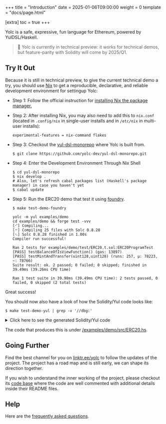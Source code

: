 +++
title = "Introduction"
date = 2025-01-06T09:00:00
weight = 0
template = "docs/page.html"

[extra]
toc = true
+++

Yolc is a safe, expressive, fun language for Ethereum, powered by YulDSL/Haskell.

> 🚧 Yolc is currently in technical preview: it works for technical demos, but feature-parity with Solidity will come by
> 2025/Q1.

## Try It Out

Because it is still in technical preview, to give the current technical demo a try, you should use
[Nix](https://nixos.org/) to get a reproducible, declarative, and reliable development environment
for settingup Yolc:


* Step 1: Follow the official instruction for [installing Nix the package
manager.](https://nixos.org/download/#download-nix)

* Step 2: After installing Nix, you may also need to add this to `nix.conf` (located in `.config/nix` in single-user
installs and in `/etc/nix` in multi-user installs):
  ```
  experimental-features = nix-command flakes
  ```

* Step 3: Checkout the [yul-dsl-monorepo](https://github.com/yolc-dev/yul-dsl-monorepo/) where Yolc is built from.
  ```
  $ git clone https://github.com/yolc-dev/yul-dsl-monorepo.git
  ```

* Step 4: Enter the Development Environment Through Nix Shell
  ```
  $ cd yul-dsl-monorepo
  $ nix develop .
  # Also, let's refresh cabal packages list (Haskell's package manager) in case you haven't yet
  $ cabal update
  ```

* Step 5: Run the ERC20 demo that test it using [foundry](https://github.com/foundry-rs/foundry).
  ```
  $ make test-demo-foundry
  ```
  ```
  yolc -m yul examples/demo
  cd examples/demo && forge test -vvv
  [⠊] Compiling...
  [⠒] Compiling 25 files with Solc 0.8.28
  [⠢] Solc 0.8.28 finished in 1.00s
  Compiler run successful!

  Ran 2 tests for examples/demo/test/ERC20.t.sol:ERC20ProgramTest
  [PASS] testBalanceOfIsViewFunction() (gas: 13897)
  [PASS] testMintAndTransfer(uint128,uint128) (runs: 257, μ: 78223, ~: 78766)
  Suite result: ok. 2 passed; 0 failed; 0 skipped; finished in 39.49ms (39.26ms CPU time)

  Ran 1 test suite in 39.98ms (39.49ms CPU time): 2 tests passed, 0 failed, 0 skipped (2 total tests)
  ```


Great success!

You should now also have a look of how the Solidity/Yul code looks like:

```
$ make test-demo-yul | grep -v '//dbg:'
```

<details>
  <summary>Click here to see the generated Solidity/Yul code</summary>

```
yolc -m yul examples/demo:ERC20
object "ERC20" {
 code /* object init code */ {
  datacopy(0, dataoffset("runtime"), datasize("runtime"))

  // constructor
  {

  }

  return(0, datasize("runtime"))
 }

 object "runtime" {
  code {
   /* dispatcher */ {
    switch selector()
    case 0x70a08231 /* balanceOf(address) */ {
     let v_a, v_b
     v_a := __abidec_dispatcher_c_a(4, calldatasize())
     v_b := u$ERC20_20_25(v_a)
     let memPos := allocate_unbounded()
     let memEnd := __abienc_from_stack_c_u32(memPos, v_b)
     return(memPos, sub(memEnd, memPos))
    }
    case 0x40c10f19 /* mint(address,uint256) */ {
     let v_c, v_d
     v_c, v_d := __abidec_dispatcher_c_au32(4, calldatasize())
     u$ERC20_23_19(v_c, v_d)
     return(0, 0)
    }
    case 0xbeabacc8 /* transfer(address,address,uint256) */ {
     let v_e, v_f, v_g, v_h
     v_e, v_f, v_g := __abidec_dispatcher_c_aau32(4, calldatasize())
     v_h := u$ERC20_43_23(v_e, v_f, v_g)
     let memPos := allocate_unbounded()
     let memEnd := __abienc_from_stack_c_b(memPos, v_h)
     return(memPos, sub(memEnd, memPos))
    }
    default { revert(0, 0) }
   }
   // exported functions
   function u$ERC20_20_25(v_i) -> v_j {
    v_j := sload(u$ERC20_9_47(v_i))
    leave
   }

   function u$ERC20_23_19(v_a, v_b) {
    let memPos := allocate_unbounded()
    mstore(memPos, shl(224, 0x3676a601))
    let memEnd := __abienc_from_stack_c_u32(add(memPos, 4), v_b)
    let success := call(gas(), v_a, 0, memPos, sub(memEnd, memPos), memPos, 0)
    if iszero(success) { revert_forward_1() }
    if success {
     let rsize := 0
     if gt (rsize, returndatasize()) { rsize := returndatasize() }
     finalize_allocation(memPos, rsize)
    }
    sstore(u$ERC20_9_47(v_a), __checked_add_t_uint256(sload(u$ERC20_9_47(v_a)), v_b))
    leave
   }

   function u$ERC20_43_23(v_a, v_b, v_c) -> v_d {
    sstore(u$ERC20_9_47(v_a), __checked_sub_t_uint256(u$ERC20_20_25(v_a), v_c))
    sstore(u$ERC20_9_47(v_b), __checked_add_t_uint256(u$ERC20_20_25(v_b), v_c))
    v_d := true
    leave
   }

   // dependent functions
   function u$ERC20_9_47(v_a) -> v_b {
    v_b := __keccak_c_u32a(88805073310878547854323506196443343264722613599023821393996832376402040743314, v_a)
    leave
   }

   // builtin functions
   function __abidec_dispatcher_c_a(headStart, dataEnd) -> v_a {
    if slt(sub(dataEnd, headStart), 32) { revert(0, 0) }
    {
     let offset := 0
     v_a := __abidec_from_calldata_c1_a(add(headStart, offset), dataEnd)
    }
   }

   function __abidec_dispatcher_c_aau32(headStart, dataEnd) -> v_a, v_b, v_c {
    if slt(sub(dataEnd, headStart), 96) { revert(0, 0) }
    {
     let offset := 0
     v_a := __abidec_from_calldata_c1_a(add(headStart, offset), dataEnd)
    }
    {
     let offset := 32
     v_b := __abidec_from_calldata_c1_a(add(headStart, offset), dataEnd)
    }
    {
     let offset := 64
     v_c := __abidec_from_calldata_c1_u32(add(headStart, offset), dataEnd)
    }
   }

   function __abidec_dispatcher_c_au32(headStart, dataEnd) -> v_a, v_b {
    if slt(sub(dataEnd, headStart), 64) { revert(0, 0) }
    {
     let offset := 0
     v_a := __abidec_from_calldata_c1_a(add(headStart, offset), dataEnd)
    }
    {
     let offset := 32
     v_b := __abidec_from_calldata_c1_u32(add(headStart, offset), dataEnd)
    }
   }

   function __abidec_from_calldata_c1_a(offset, end) -> value {
    value := calldataload(offset)
    __validate_t_address(value)
   }

   function __abidec_from_calldata_c1_u32(offset, end) -> value {
    value := calldataload(offset)
    __validate_t_uint256(value)
   }

   function __abienc_from_stack_c1_a(pos, value) {
    mstore(pos, __cleanup_t_address(value))
   }

   function __abienc_from_stack_c1_b(pos, value) {
    mstore(pos, __cleanup_t_bool(value))
   }

   function __abienc_from_stack_c1_u32(pos, value) {
    mstore(pos, __cleanup_t_uint256(value))
   }

   function __abienc_from_stack_c_b(headStart, v_a) -> tail {
    tail := add(headStart, 32)
    __abienc_from_stack_c1_b(add(headStart, 0), v_a)
   }

   function __abienc_from_stack_c_u32(headStart, v_a) -> tail {
    tail := add(headStart, 32)
    __abienc_from_stack_c1_u32(add(headStart, 0), v_a)
   }

   function __abienc_from_stack_c_u32a(headStart, v_a, v_b) -> tail {
    tail := add(headStart, 64)
    __abienc_from_stack_c1_u32(add(headStart, 0), v_a)
    __abienc_from_stack_c1_a(add(headStart, 32), v_b)
   }

   function __checked_add_t_uint256(x, y) -> result {
    let failed := false
    result, failed := __safe_add_t_uint256(x, y)
    if eq(failed, true) { panic_error_0x11() }
   }

   function __checked_sub_t_uint256(x, y) -> result {
    let failed := false
    result, failed := __safe_sub_t_uint256(x, y)
    if eq(failed, true) { panic_error_0x11() }
   }

   function __cleanup_t_address(value) -> cleaned { cleaned := __cleanup_t_uint160(value) }

   function __cleanup_t_bool(value) -> cleaned { cleaned := iszero(iszero(value)) }

   function __cleanup_t_uint160(value) -> cleaned {
    cleaned := and(value, 0xffffffffffffffffffffffffffffffffffffffff)
   }

   function __cleanup_t_uint256(value) -> cleaned {
    cleaned := value
   }

   function __keccak_c_u32a(v_a, v_b) -> hash {
    let memPos := allocate_unbounded()
    let memEnd := __abienc_from_stack_c_u32a(memPos, v_a, v_b)
    hash := keccak256(memPos, sub(memEnd, memPos))
   }

   function __safe_add_t_uint256(x, y) -> sum, failed {
    x := __cleanup_t_uint256(x)
    y := __cleanup_t_uint256(y)
    sum := add(x, y)
    if gt(x, sum) { failed := true }
   }

   function __safe_sub_t_uint256(x, y) -> diff, failed {
     x := __cleanup_t_uint256(x)
     y := __cleanup_t_uint256(y)
     diff := sub(x, y)
     if gt(diff, x) { failed := true}
   }

   function selector() -> s {
    s := div(calldataload(0), 0x100000000000000000000000000000000000000000000000000000000)
   }

   function __validate_t_address(value) { if neq(value, __cleanup_t_address(value)) { revert(0, 0) } }

   function __validate_t_uint256(value) { if neq(value, __cleanup_t_uint256(value)) { revert(0, 0) } }

   function allocate_unbounded() -> memPtr { memPtr := mload(64) }

   function finalize_allocation(memPtr, size) {
    size := and(add(size, 31), not(31)) // round_up_to_mul_of_32
    let newFreePtr := add(memPtr, size)
    // protect against overflow
    if or(gt(newFreePtr, 0xffffffffffffffff), lt(newFreePtr, memPtr)) { panic_error_0x41() }
    mstore(64, newFreePtr)
   }

   function ge(a, b) -> r { r := iszero(lt(a, b)) }

   function le(a, b) -> r { r := iszero(gt(a, b)) }

   function neq(a, b) -> r { r := iszero(eq(a, b)) }

   function panic_error_0x11() {
     mstore(0, 0x4e487b7100000000000000000000000000000000000000000000000000000000)
     mstore(4, 0x11)
     revert(0, 0x24)
   }

   function panic_error_0x41() {
     mstore(0, 0x4e487b7100000000000000000000000000000000000000000000000000000000)
     mstore(4, 0x41)
     revert(0, 0x24)
   }

   function revert_forward_1() {
    let pos := allocate_unbounded()
    returndatacopy(pos, 0, returndatasize())
    revert(pos, returndatasize())
   }

   function sge(a, b) -> r { r := iszero(slt(a, b)) }

   function sle(a, b) -> r { r := iszero(sgt(a, b)) }
  }
 }

}
```
</details>

The code that produces this is under
[/examples/demo/src/ERC20.hs](https://github.com/yolc-dev/yul-dsl-monorepo/blob/master/examples/demo/src/ERC20.hs).

## Going Further

Find the best channel for you on [linktr.ee/yolc](https://linktr.ee/yolc) to follow the updates of the project. The project has
a road map and is still early, we can shape its direction together.

If you wish to understand the inner working of the project, please checkout its [code
base](https://github.com/yolc-dev/yul-dsl-monorepo) where the code are well commented with additional details inside
their README files.

## Help

Here are the [frequently asked questions](/docs/help/faq).
